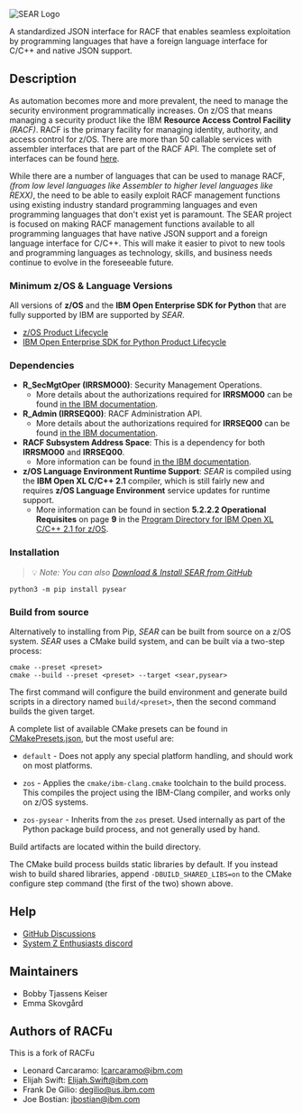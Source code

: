 ![SEAR Logo](https://github.com/Mainframe-Renewal-Project/sear/blob/main/logo.svg)

A standardized JSON interface for RACF that enables seamless exploitation by programming languages that have a foreign language interface for C/C++ and native JSON support.

## Description

As automation becomes more and more prevalent, the need to manage the security environment programmatically increases. On z/OS that means managing a security product like the IBM **Resource Access Control Facility** _(RACF)_. RACF is the primary facility for managing identity, authority, and access control for z/OS. There are more than 50 callable services with assembler interfaces that are part of the RACF API. The complete set of interfaces can be found [here](http://publibz.boulder.ibm.com/epubs/pdf/ich2d112.pdf).

While there are a number of languages that can be used to manage RACF, _(from low level languages like Assembler to higher level languages like REXX)_, the need to be able to easily exploit RACF management functions using existing industry standard programming languages and even programming languages that don't exist yet is paramount. The SEAR project is focused on making RACF management functions available to all programming languages that have native JSON support and a foreign language interface for C/C++. This will make it easier to pivot to new tools and programming languages as technology, skills, and business needs continue to evolve in the foreseeable future.

### Minimum z/OS & Language Versions

All versions of **z/OS** and the **IBM Open Enterprise SDK for Python** that are fully supported by IBM are supported by _SEAR_.

* [z/OS Product Lifecycle](https://www.ibm.com/support/pages/lifecycle/search/?q=5655-ZOS,%205650-ZOS)
* [IBM Open Enterprise SDK for Python Product Lifecycle](https://www.ibm.com/support/pages/lifecycle/search?q=5655-PYT)

### Dependencies

* **R_SecMgtOper (IRRSMO00)**: Security Management Operations.
  * More details about the authorizations required for **IRRSMO00** can be found [in the IBM documentation](https://www.ibm.com/docs/en/zos/latest?topic=operations-racf-authorization).
* **R_Admin (IRRSEQ00)**: RACF Administration API.
  * More details about the authorizations required for **IRRSEQ00** can be found [in the IBM documentation](https://www.ibm.com/docs/en/zos/latest?topic=api-racf-authorization).
* **RACF Subsystem Address Space**: This is a dependency for both **IRRSMO00** and **IRRSEQ00**.
  * More information can be found [in the IBM documentation](https://www.ibm.com/docs/en/zos/latest?topic=considerations-racf-subsystem).
* **z/OS Language Environment Runtime Support**: _SEAR_ is compiled using the **IBM Open XL C/C++ 2.1** compiler, which is still fairly new and requires **z/OS Language Environment** service updates for runtime support.
  * More information can be found in section **5.2.2.2 Operational Requisites** on page **9** in the [Program Directory for IBM Open XL C/C++ 2.1 for z/OS](https://publibfp.dhe.ibm.com/epubs/pdf/i1357012.pdf).

### Installation

> :bulb: _Note: You can also [Download & Install SEAR from GitHub](https://github.com/Mainframe-Renewal-Project/sear/releases)_

```shell
python3 -m pip install pysear
```

### Build from source

Alternatively to installing from Pip, _SEAR_ can be built from source on a z/OS system. _SEAR_ uses a CMake build system, and can be built via a two-step process:

```shell
cmake --preset <preset>
cmake --build --preset <preset> --target <sear,pysear>
```

The first command will configure the build environment and generate build scripts in a directory named `build/<preset>`, then the second command builds the given target.

A complete list of available CMake presets can be found in [CMakePresets.json](CMakePresets.json), but the most useful are:

* `default` - Does not apply any special platform handling, and should work on most platforms.

* `zos` - Applies the `cmake/ibm-clang.cmake` toolchain to the build process. This compiles the project using the IBM-Clang compiler, and works only on z/OS systems.

* `zos-pysear` - Inherits from the `zos` preset. Used internally as part of the Python package build process, and not generally used by hand.

Build artifacts are located within the build directory.

The CMake build process builds static libraries by default. If you instead wish to build shared libraries, append `-DBUILD_SHARED_LIBS=on` to the CMake configure step command (the first of the two) shown above.

## Help

* [GitHub Discussions](https://github.com/Mainframe-Renewal-Project/sear/discussions)
* [System Z Enthusiasts discord](https://discord.gg/sze)

## Maintainers

* Bobby Tjassens Keiser
* Emma Skovgård

## Authors of RACFu

This is a fork of RACFu

* Leonard Carcaramo: <lcarcaramo@ibm.com>
* Elijah Swift: <Elijah.Swift@ibm.com>
* Frank De Gilio: <degilio@us.ibm.com>
* Joe Bostian: <jbostian@ibm.com>
